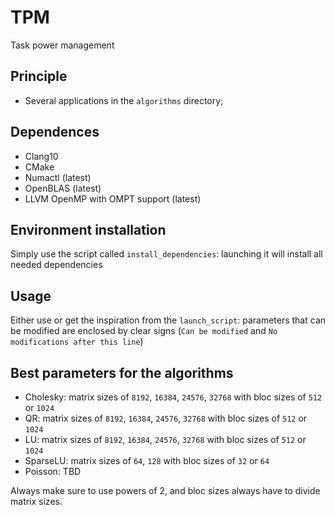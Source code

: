 # TPM
Task power management

## Principle
* Several applications in the ```algorithms``` directory;

## Dependences
* Clang10
* CMake
* Numactl (latest)
* OpenBLAS (latest)
* LLVM OpenMP with OMPT support (latest)

## Environment installation
Simply use the script called ```install_dependencies```: launching it will install all needed dependencies

## Usage
Either use or get the inspiration from the ```launch_script```: parameters that can be modified are enclosed by clear signs (```Can be modified``` and ```No modifications after this line```)

## Best parameters for the algorithms
* Cholesky: matrix sizes of ```8192```, ```16384```, ```24576```, ```32768``` with bloc sizes of ```512``` or ```1024```
* QR: matrix sizes of ```8192```, ```16384```, ```24576```, ```32768``` with bloc sizes of ```512``` or ```1024```
* LU: matrix sizes of ```8192```, ```16384```, ```24576```, ```32768``` with bloc sizes of ```512``` or ```1024```
* SparseLU: matrix sizes of ```64```, ```128``` with bloc sizes of ```32``` or ```64```
* Poisson: TBD

Always make sure to use powers of 2, and bloc sizes always have to divide matrix sizes.

